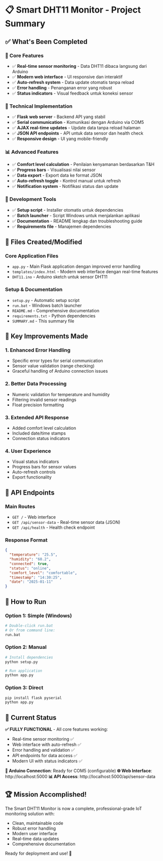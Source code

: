# 📋 Smart DHT11 Monitor - Project Summary

## ✅ What's Been Completed

### 🎯 Core Features
- ✅ **Real-time sensor monitoring** - Data DHT11 dibaca langsung dari Arduino
- ✅ **Modern web interface** - UI responsive dan interaktif
- ✅ **Auto-refresh system** - Data update otomatis tanpa reload
- ✅ **Error handling** - Penanganan error yang robust
- ✅ **Status indicators** - Visual feedback untuk koneksi sensor

### 🚀 Technical Implementation
- ✅ **Flask web server** - Backend API yang stabil
- ✅ **Serial communication** - Komunikasi dengan Arduino via COM5
- ✅ **AJAX real-time updates** - Update data tanpa reload halaman
- ✅ **JSON API endpoints** - API untuk data sensor dan health check
- ✅ **Responsive design** - UI yang mobile-friendly

### 📊 Advanced Features
- ✅ **Comfort level calculation** - Penilaian kenyamanan berdasarkan T&H
- ✅ **Progress bars** - Visualisasi nilai sensor
- ✅ **Data export** - Export data ke format JSON
- ✅ **Auto-refresh toggle** - Kontrol manual untuk refresh
- ✅ **Notification system** - Notifikasi status dan update

### 🔧 Development Tools
- ✅ **Setup script** - Installer otomatis untuk dependencies
- ✅ **Batch launcher** - Script Windows untuk menjalankan aplikasi
- ✅ **Documentation** - README lengkap dan troubleshooting guide
- ✅ **Requirements file** - Manajemen dependencies

## 📁 Files Created/Modified

### Core Application Files
- `app.py` - Main Flask application dengan improved error handling
- `templates/index.html` - Modern web interface dengan real-time features
- `DHT11.ino` - Arduino sketch untuk sensor DHT11

### Setup & Documentation
- `setup.py` - Automatic setup script
- `run.bat` - Windows batch launcher
- `README.md` - Comprehensive documentation
- `requirements.txt` - Python dependencies
- `SUMMARY.md` - This summary file

## 🌟 Key Improvements Made

### 1. Enhanced Error Handling
- Specific error types for serial communication
- Sensor value validation (range checking)
- Graceful handling of Arduino connection issues

### 2. Better Data Processing
- Numeric validation for temperature and humidity
- Filtering invalid sensor readings
- Float precision formatting

### 3. Extended API Response
- Added comfort level calculation
- Included date/time stamps
- Connection status indicators

### 4. User Experience
- Visual status indicators
- Progress bars for sensor values
- Auto-refresh controls
- Export functionality

## 🔗 API Endpoints

### Main Routes
- `GET /` - Web interface
- `GET /api/sensor-data` - Real-time sensor data (JSON)
- `GET /api/health` - Health check endpoint

### Response Format
```json
{
  "temperature": "25.5",
  "humidity": "60.2",
  "connected": true,
  "status": "online",
  "comfort_level": "comfortable",
  "timestamp": "14:30:25",
  "date": "2025-01-11"
}
```

## 🚀 How to Run

### Option 1: Simple (Windows)
```bash
# Double-click run.bat
# Or from command line:
run.bat
```

### Option 2: Manual
```bash
# Install dependencies
python setup.py

# Run application
python app.py
```

### Option 3: Direct
```bash
pip install flask pyserial
python app.py
```

## 🎯 Current Status

**✅ FULLY FUNCTIONAL** - All core features working:
- Real-time sensor monitoring ✅
- Web interface with auto-refresh ✅
- Error handling and validation ✅
- API endpoints for data access ✅
- Modern UI with status indicators ✅

**🔗 Arduino Connection**: Ready for COM5 (configurable)
**🌐 Web Interface**: http://localhost:5000
**📊 API Access**: http://localhost:5000/api/sensor-data

## 🏆 Mission Accomplished!

The Smart DHT11 Monitor is now a complete, professional-grade IoT monitoring solution with:
- Clean, maintainable code
- Robust error handling
- Modern user interface
- Real-time data updates
- Comprehensive documentation

Ready for deployment and use! 🚀
